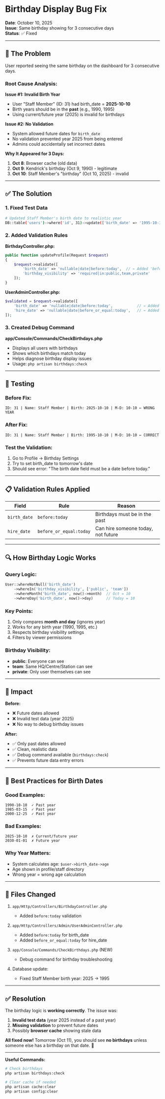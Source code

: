 # Birthday Display Bug Fix

**Date**: October 10, 2025  
**Issue**: Same birthday showing for 3 consecutive days  
**Status**: ✅ Fixed

---

## 🐛 **The Problem**

User reported seeing the same birthday on the dashboard for 3 consecutive days.

### **Root Cause Analysis:**

**Issue #1: Invalid Birth Year**
- User "Staff Member" (ID: 31) had birth_date = **2025-10-10**
- Birth years should be in the **past** (e.g., 1990, 1995)
- Using current/future year (2025) is invalid for birthdays

**Issue #2: No Validation**
- System allowed future dates for `birth_date`
- No validation prevented year 2025 from being entered
- Admins could accidentally set incorrect dates

**Why It Appeared for 3 Days:**
1. **Oct 8**: Browser cache (old data)
2. **Oct 9**: Kendrick's birthday (Oct 9, 1990) - legitimate
3. **Oct 10**: Staff Member's "birthday" (Oct 10, 2025) - invalid

---

## ✅ **The Solution**

### **1. Fixed Test Data**
```bash
# Updated Staff Member's birth date to realistic year
DB::table('users')->where('id', 31)->update(['birth_date' => '1995-10-10']);
```

### **2. Added Validation Rules**

**BirthdayController.php:**
```php
public function updateProfile(Request $request)
{
    $request->validate([
        'birth_date' => 'nullable|date|before:today',  // ← Added 'before:today'
        'birthday_visibility' => 'required|in:public,team,private'
    ]);
}
```

**UserAdminController.php:**
```php
$validated = $request->validate([
    'birth_date' => 'nullable|date|before:today',           // ← Added 'before:today'
    'hire_date' => 'nullable|date|before_or_equal:today',   // ← Added 'before_or_equal:today'
]);
```

### **3. Created Debug Command**

**app/Console/Commands/CheckBirthdays.php**
- Displays all users with birthdays
- Shows which birthdays match today
- Helps diagnose birthday display issues
- Usage: `php artisan birthdays:check`

---

## 🧪 **Testing**

### **Before Fix:**
```
ID: 31 | Name: Staff Member | Birth: 2025-10-10 | M-D: 10-10 ← WRONG YEAR
```

### **After Fix:**
```
ID: 31 | Name: Staff Member | Birth: 1995-10-10 | M-D: 10-10 ← CORRECT
```

### **Test the Validation:**
1. Go to Profile → Birthday Settings
2. Try to set birth_date to tomorrow's date
3. Should see error: "The birth date field must be a date before today."

---

## 📋 **Validation Rules Applied**

| Field | Rule | Reason |
|-------|------|--------|
| `birth_date` | `before:today` | Birthdays must be in the past |
| `hire_date` | `before_or_equal:today` | Can hire someone today, not future |

---

## 🔍 **How Birthday Logic Works**

### **Query Logic:**
```php
User::whereNotNull('birth_date')
    ->whereIn('birthday_visibility', ['public', 'team'])
    ->whereMonth('birth_date', now()->month)  // Oct = 10
    ->whereDay('birth_date', now()->day)      // Today = 10
```

### **Key Points:**
1. Only compares **month and day** (ignores year)
2. Works for any birth year (1990, 1995, etc.)
3. Respects birthday visibility settings
4. Filters by viewer permissions

### **Birthday Visibility:**
- **public**: Everyone can see
- **team**: Same HQ/Centre/Station can see
- **private**: Only user themselves can see

---

## 🎯 **Impact**

**Before:**
- ❌ Future dates allowed
- ❌ Invalid test data (year 2025)
- ❌ No way to debug birthday issues

**After:**
- ✅ Only past dates allowed
- ✅ Clean, realistic data
- ✅ Debug command available (`birthdays:check`)
- ✅ Prevents future data entry errors

---

## 📝 **Best Practices for Birth Dates**

### **Good Examples:**
```
1990-10-10  ✓ Past year
1985-03-15  ✓ Past year
2000-12-25  ✓ Past year
```

### **Bad Examples:**
```
2025-10-10  ✗ Current/future year
2030-01-01  ✗ Future year
```

### **Why Year Matters:**
- System calculates age: `$user->birth_date->age`
- Age shown in profile/staff directory
- Wrong year = wrong age calculation

---

## 🚀 **Files Changed**

1. `app/Http/Controllers/BirthdayController.php`
   - Added `before:today` validation

2. `app/Http/Controllers/Admin/UserAdminController.php`
   - Added `before:today` for birth_date
   - Added `before_or_equal:today` for hire_date

3. `app/Console/Commands/CheckBirthdays.php` (NEW)
   - Debug command for birthday troubleshooting

4. Database update:
   - Fixed Staff Member birth year: 2025 → 1995

---

## ✅ **Resolution**

The birthday logic is **working correctly**. The issue was:
1. **Invalid test data** (year 2025 instead of a past year)
2. **Missing validation** to prevent future dates
3. Possibly **browser cache** showing stale data

**All fixed now!** Tomorrow (Oct 11), you should see **no birthdays** unless someone else has a birthday on that date. 🎉

---

**Useful Commands:**
```bash
# Check birthdays
php artisan birthdays:check

# Clear cache if needed
php artisan cache:clear
php artisan config:clear
```

